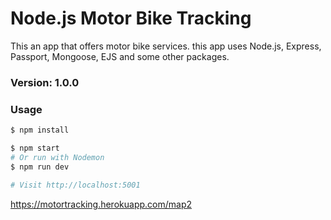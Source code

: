 # Node.js Motor Bike Tracking

This an app that offers motor bike services. 
this app uses Node.js, Express, Passport, Mongoose, EJS and some other packages.

### Version: 1.0.0

### Usage

```sh
$ npm install
```

```sh
$ npm start
# Or run with Nodemon
$ npm run dev

# Visit http://localhost:5001


```
https://motortracking.herokuapp.com/map2
